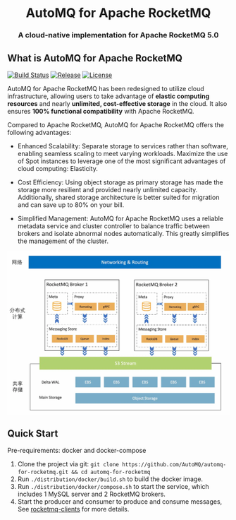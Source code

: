 <h1 align="center">
AutoMQ for Apache RocketMQ
</h1>
<h3 align="center">
    A cloud-native implementation for Apache RocketMQ 5.0
</h3>

## What is AutoMQ for Apache RocketMQ

[![Build Status][maven-build-image]][maven-build-url]
[![Release][release-image]][release-url]
[![License][license-image]][license-url]

AutoMQ for Apache RocketMQ has been redesigned to utilize cloud infrastructure, allowing users to take advantage of
**elastic computing resources** and nearly **unlimited, cost-effective storage** in the cloud. It also ensures **100%
functional
compatibility** with Apache RocketMQ.

Compared to Apache RocketMQ, AutoMQ for Apache RocketMQ offers the following advantages:

- Enhanced Scalability: Separate storage to services rather than software, enabling seamless scaling to meet varying
  workloads. Maximize the use of Spot instances to leverage one of the most significant advantages of cloud computing:
  Elasticity.

- Cost Efficiency: Using object storage as primary storage has made the storage more resilient and provided nearly
  unlimited capacity. Additionally, shared storage architecture is better suited for migration and can save up to 80% on
  your bill.

- Simplified Management: AutoMQ for Apache RocketMQ uses a reliable metadata service and cluster controller to balance
  traffic
  between brokers and isolate abnormal nodes automatically. This greatly simplifies the management of the cluster.

<img src="architecture.webp" style="width:800px;display:block;margin:0 auto;">

## Quick Start

Pre-requirements: docker and docker-compose

1. Clone the project via git: `git clone https://github.com/AutoMQ/automq-for-rocketmq.git && cd automq-for-rocketmq`
2. Run `./distribution/docker/build.sh` to build the docker image.
3. Run `./distribution/docker/compose.sh` to start the service, which includes 1 MySQL server and 2 RocketMQ brokers.
4. Start the producer and consumer to produce and consume messages,
   See [rocketmq-clients](https://github.com/apache/rocketmq-clients) for more details.

[maven-build-image]: https://github.com/AutoMQ/automq-for-rocketmq/actions/workflows/coverage-ci.yml/badge.svg?branch=main
[maven-build-url]: https://github.com/AutoMQ/automq-for-rocketmq/actions/workflows/coverage-ci.yml
[release-image]: https://img.shields.io/badge/release-download-orange.svg
[release-url]: https://github.com/AutoMQ/automq-for-rocketmq/releases
[license-image]: https://img.shields.io/badge/license-Apache%202-4EB1BA.svg
[license-url]: https://www.apache.org/licenses/LICENSE-2.0.html
